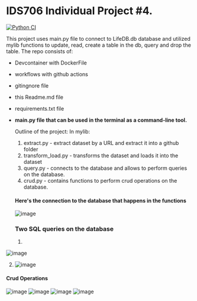 # IDS706 Individual Project #4. 

[![Python CI](https://github.com/Nastiiasaenko/IDS706-Week1-project/actions/workflows/main.yml/badge.svg)](https://github.com/Nastiiasaenko/IDS706-Week1-project/actions/workflows/main.yml)

This project uses main.py file to connect to LifeDB.db database and utilized mylib functions to update, read, create a table in the db, query and drop the table. The repo consists of: 

* Devcontainer with DockerFile
* workflows with github actions
* gitingnore file
* this Readme.md file
* requirements.txt file
* **main.py file  that can be used in the terminal as a command-line tool.**

  Outline of the project:
  In  mylib:
  1) extract.py - extract dataset by a URL and extract it into a github folder
  2) transform_load.py - transforms the dataset and loads it into the dataset
  3) query.py - connects to the database and allows to perform queries on the database.
  4) crud.py - contains functions to perform crud operations on the database.
 
  #### Here's the connection to the database that happens in the functions
  ![image](https://github.com/nogibjj/as1466_sqlite_lab/assets/54864655/18c478c5-6fd5-46e0-b13e-d7c54dfaef31)

  ### Two SQL queries on the database
  1) 
 
![image](https://github.com/nogibjj/as1466_sqlite_lab/assets/54864655/c93fa827-6f13-438b-8c19-1abf987c8687)

2) ![image](https://github.com/nogibjj/as1466_sqlite_lab/assets/54864655/3bbda405-3217-4436-9dd8-b09be97fbe52)

#### Crud Operations 
![image](https://github.com/nogibjj/as1466_sqlite_lab/assets/54864655/8f0c72e5-d27b-4483-aaff-7b80dfeb2189)
![image](https://github.com/nogibjj/as1466_sqlite_lab/assets/54864655/b973e53c-8c9e-49bb-844e-b5bc8bd06922)
![image](https://github.com/nogibjj/as1466_sqlite_lab/assets/54864655/4ba58465-9b2f-41df-8f58-48da9534eecf)
![image](https://github.com/nogibjj/as1466_sqlite_lab/assets/54864655/ffc4ecec-1f9c-40c0-b0b4-bdd99b659224)



